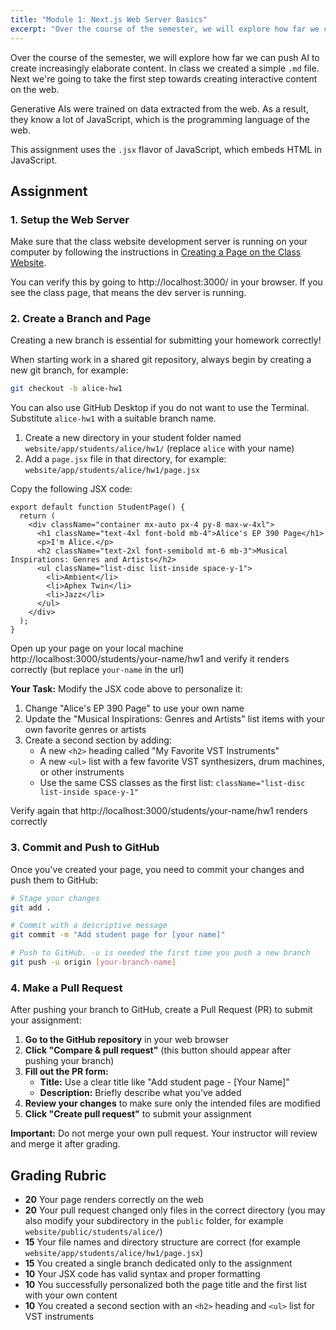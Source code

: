 ```yaml
---
title: "Module 1: Next.js Web Server Basics"
excerpt: "Over the course of the semester, we will explore how far we can push AI to create increasingly elaborate content."
---
```


Over the course of the semester, we will explore how far we can push AI to
create increasingly elaborate content. In class we created a simple `.md` file.
Next we're going to take the first step towards creating interactive content on
the web.

Generative AIs were trained on data extracted from the web. As a result, they
know a lot of JavaScript, which is the programming language of the web. 

This assignment uses the `.jsx` flavor of JavaScript, which embeds HTML in
JavaScript.

## Assignment

### 1. Setup the Web Server

Make sure that the class website development server is running on your computer by following the instructions in [Creating a Page on the Class Website](/modules/class-page). 

You can verify this by going to http://localhost:3000/ in your browser. If you see
the class page, that means the dev server is running.

### 2. Create a Branch and Page

Creating a new branch is essential for submitting your homework correctly!

When starting work in a shared git repository, always begin by creating a new git branch, for example:

```bash
git checkout -b alice-hw1
```

You can also use GitHub Desktop if you do not want to use the Terminal.
Substitute `alice-hw1` with a suitable branch name.

1. Create a new directory in your student folder named `website/app/students/alice/hw1/` (replace `alice` with your name)
1. Add a `page.jsx` file in that directory, for example: `website/app/students/alice/hw1/page.jsx`

Copy the following JSX code:

```tsx
export default function StudentPage() {
  return (
    <div className="container mx-auto px-4 py-8 max-w-4xl">
      <h1 className="text-4xl font-bold mb-4">Alice's EP 390 Page</h1>
      <p>I'm Alice.</p>
      <h2 className="text-2xl font-semibold mt-6 mb-3">Musical Inspirations: Genres and Artists</h2>
      <ul className="list-disc list-inside space-y-1">
        <li>Ambient</li>
        <li>Aphex Twin</li>
        <li>Jazz</li>
      </ul>
    </div>
  );
}
```

Open up your page on your local machine
http://localhost:3000/students/your-name/hw1 and verify it renders correctly
(but replace `your-name` in the url)

**Your Task:** Modify the JSX code above to personalize it:
1. Change "Alice's EP 390 Page" to use your own name
2. Update the "Musical Inspirations: Genres and Artists" list items with your own favorite genres or artists
3. Create a second section by adding:
   - A new `<h2>` heading called "My Favorite VST Instruments"
   - A new `<ul>` list with a few favorite VST synthesizers, drum machines, or other instruments
   - Use the same CSS classes as the first list: `className="list-disc list-inside space-y-1"`

Verify again that http://localhost:3000/students/your-name/hw1 renders correctly

### 3. Commit and Push to GitHub

Once you've created your page, you need to commit your changes and push them to GitHub: 

```bash
# Stage your changes
git add .

# Commit with a descriptive message
git commit -m "Add student page for [your name]"

# Push to GitHub. -u is needed the first time you push a new branch
git push -u origin [your-branch-name]
```


### 4. Make a Pull Request

After pushing your branch to GitHub, create a Pull Request (PR) to submit your assignment:

1. **Go to the GitHub repository** in your web browser
2. **Click "Compare & pull request"** (this button should appear after pushing your branch)
3. **Fill out the PR form:**
   - **Title:** Use a clear title like "Add student page - [Your Name]"
   - **Description:** Briefly describe what you've added
4. **Review your changes** to make sure only the intended files are modified
5. **Click "Create pull request"** to submit your assignment

**Important:** Do not merge your own pull request. Your instructor will review and merge it after grading.

## Grading Rubric

- **20** Your page renders correctly on the web
- **20** Your pull request changed only files in the correct directory (you may also modify your subdirectory in the `public` folder, for example `website/public/students/alice/`)
- **15** Your file names and directory structure are correct (for example `website/app/students/alice/hw1/page.jsx`)
- **15** You created a single branch dedicated only to the assignment
- **10** Your JSX code has valid syntax and proper formatting
- **10** You successfully personalized both the page title and the first list with your own content
- **10** You created a second section with an `<h2>` heading and `<ul>` list for VST instruments 
